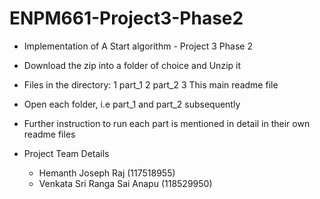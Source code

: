 # ENPM661-Project3-Phase2
* Implementation of A Start algorithm - Project 3 Phase 2
* Download the zip into a folder of choice and Unzip it

* Files in the directory:
     1 part_1
     2 part_2
     3 This main readme file

* Open each folder, i.e part_1 and part_2 subsequently
* Further instruction to run each part is mentioned in detail in their own readme files
* Project Team Details
  - Hemanth Joseph Raj (117518955)
  - Venkata Sri Ranga Sai Anapu (118529950)
